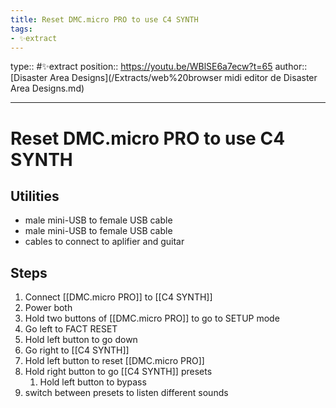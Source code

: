 ```yaml
---
title: Reset DMC.micro PRO to use C4 SYNTH
tags:
- ✨extract
---
```


type:: #✨extract
position:: https://youtu.be/WBlSE6a7ecw?t=65
author:: [Disaster Area Designs](/Extracts/web%20browser midi editor de Disaster Area Designs.md)

---

# Reset DMC.micro PRO to use C4 SYNTH

## Utilities
- male mini-USB to female USB cable
- male mini-USB to female USB cable
- cables to connect to aplifier and guitar

## Steps
1. Connect [[DMC.micro PRO]] to [[C4 SYNTH]]
2. Power both
3. Hold two buttons of [[DMC.micro PRO]] to go to SETUP mode
4. Go left to FACT RESET
5. Hold left button to go down
6. Go right to [[C4 SYNTH]]
7. Hold left button to reset [[DMC.micro PRO]]
8. Hold right button to go [[C4 SYNTH]] presets
	1. Hold left button to bypass
9. switch between presets to listen different sounds
